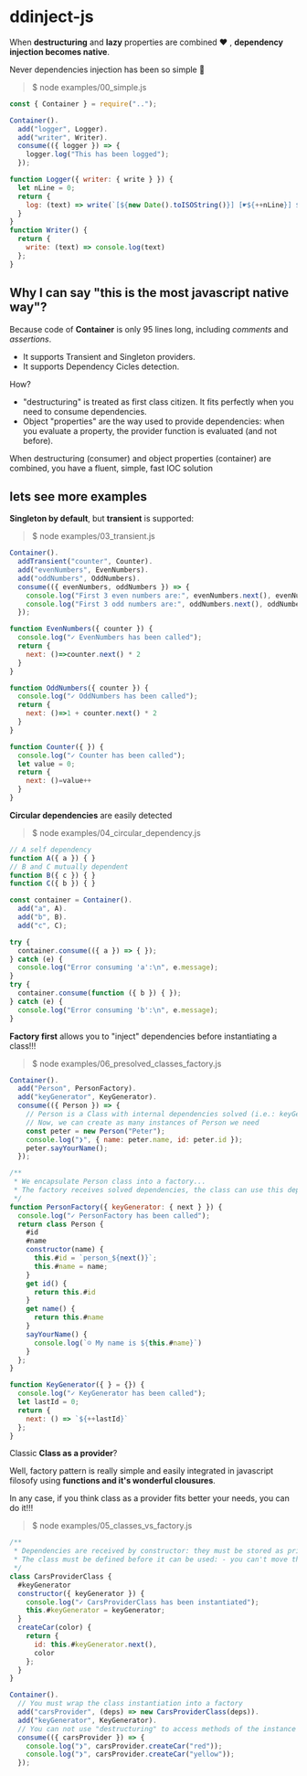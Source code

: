 # ddinject-js

When **destructuring** and **lazy** properties are combined ❤️ , **dependency injection becomes native**.

Never dependencies injection has been so simple 🎉️

> $ node examples/00_simple.js

```javascript
const { Container } = require("..");

Container().
  add("logger", Logger).
  add("writer", Writer).
  consume(({ logger }) => {
    logger.log("This has been logged");
  });

function Logger({ writer: { write } }) {
  let nLine = 0;
  return {
    log: (text) => write(`[${new Date().toISOString()}] [☛${++nLine}] ${text}`)
  }
}
function Writer() {
  return {
    write: (text) => console.log(text)
  };
}
```

## Why I can say "this is the most javascript native way"?

Because code of **Container** is only 95 lines long, including *comments* and *assertions*.

* It supports Transient and Singleton providers.
* It supports Dependency Cicles detection.

How?

* "destructuring" is treated as first class citizen.  It fits perfectly when you need to consume dependencies.
* Object "properties" are the way used to provide dependencies:  when you evaluate a property, the provider function is evaluated (and not before).

When destructuring (consumer) and object properties (container) are combined, you have a fluent, simple, fast IOC solution

## lets see more examples

**Singleton by default**, but **transient** is supported:

> $ node examples/03_transient.js

```javascript
Container().
  addTransient("counter", Counter).
  add("evenNumbers", EvenNumbers).
  add("oddNumbers", OddNumbers).
  consume(({ evenNumbers, oddNumbers }) => {
    console.log("First 3 even numbers are:", evenNumbers.next(), evenNumbers.next(), evenNumbers.next() );
    console.log("First 3 odd numbers are:", oddNumbers.next(), oddNumbers.next(), oddNumbers.next() );
  });

function EvenNumbers({ counter }) {
  console.log("✓ EvenNumbers has been called");
  return {
    next: ()=>counter.next() * 2
  }
}

function OddNumbers({ counter }) {
  console.log("✓ OddNumbers has been called");
  return {
    next: ()=>1 + counter.next() * 2
  }
}

function Counter({ }) {
  console.log("✓ Counter has been called");
  let value = 0;
  return {
    next: ()=value++
  }
}
```

**Circular dependencies** are easily detected

> $ node examples/04_circular_dependency.js

```javascript
// A self dependency
function A({ a }) { }
// B and C mutually dependent
function B({ c }) { }
function C({ b }) { }

const container = Container().
  add("a", A).
  add("b", B).
  add("c", C);

try {
  container.consume(({ a }) => { });
} catch (e) {
  console.log("Error consuming 'a':\n", e.message);
}
try {
  container.consume(function ({ b }) { });
} catch (e) {
  console.log("Error consuming 'b':\n", e.message);
}
```

**Factory first** allows you to "inject" dependencies before instantiating a class!!!

> $ node examples/06_presolved_classes_factory.js

```javascript
Container().
  add("Person", PersonFactory).
  add("keyGenerator", KeyGenerator).
  consume(({ Person }) => {
    // Person is a Class with internal dependencies solved (i.e.: keyGenerator)
    // Now, we can create as many instances of Person we need
    const peter = new Person("Peter");
    console.log("❯", { name: peter.name, id: peter.id });
    peter.sayYourName();
  });

/**
 * We encapsulate Person class into a factory... 
 * The factory receives solved dependencies, the class can use this dependencies because is defined into factory clousure
 */
function PersonFactory({ keyGenerator: { next } }) {
  console.log("✓ PersonFactory has been called");
  return class Person {
    #id
    #name
    constructor(name) {
      this.#id = `person_${next()}`;
      this.#name = name;
    }
    get id() {
      return this.#id
    }
    get name() {
      return this.#name
    }
    sayYourName() {
      console.log(`☺ My name is ${this.#name}`)
    }
  };
}

function KeyGenerator({ } = {}) {
  console.log("✓ KeyGenerator has been called");
  let lastId = 0;
  return {
    next: () => `${++lastId}`
  };
}
```

Classic **Class as a provider**?

Well, factory pattern is really simple and easily integrated in javascript filosofy using **functions and it's wonderful clousures**.

In any case, if you think class as a provider fits better your needs, you can do it!!!

> $ node examples/05_classes_vs_factory.js

```javascript
/**
 * Dependencies are received by constructor: they must be stored as private properties.
 * The class must be defined before it can be used: - you can't move this declaration to the end of the file! 
 */
class CarsProviderClass {
  #keyGenerator
  constructor({ keyGenerator }) {
    console.log("✓ CarsProviderClass has been instantiated");
    this.#keyGenerator = keyGenerator;
  }
  createCar(color) {
    return {
      id: this.#keyGenerator.next(),
      color
    };
  }
}

Container().
  // You must wrap the class instantiation into a factory
  add("carsProvider", (deps) => new CarsProviderClass(deps)).
  add("keyGenerator", KeyGenerator).
  // You can not use "destructuring" to access methods of the instance because the internal "this" refernce changes!!!
  consume(({ carsProvider }) => {
    console.log("❯", carsProvider.createCar("red"));
    console.log("❯", carsProvider.createCar("yellow"));
  });
```
